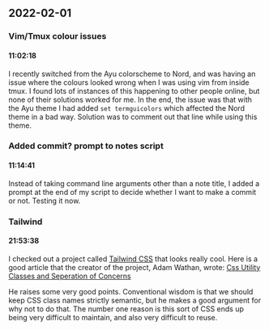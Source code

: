 ## 2022-02-01

### **Vim/Tmux colour issues**
#### 11:02:18

I recently switched from the Ayu colorscheme to Nord, and was having an issue where the colours looked wrong when I was using vim from inside tmux.  I found lots of instances of this happening to other people online, but none of their solutions worked for me.  In the end, the issue was that with the Ayu theme I had added `set termguicolors` which affected the Nord theme in a bad way.  Solution was to comment out that line while using this theme.

### **Added commit? prompt to notes script**
#### 11:14:41

Instead of taking command line arguments other than a note title, I added a prompt at the end of my script to decide whether I want to make a commit or not.  Testing it now.

### **Tailwind**
#### 21:53:38

I checked out a project called [Tailwind CSS](www.tailwindcss.com) that looks really cool.  Here is a good article that the creator of the project, Adam Wathan, wrote: [Css Utility Classes and Seperation of Concerns](https://adamwathan.me/css-utility-classes-and-separation-of-concerns/)

He raises some very good points.  Conventional wisdom is that we should keep CSS class names strictly semantic, but he makes a good argument for why not to do that.  The number one reason is this sort of CSS ends up being very difficult to maintain, and also very difficult to reuse.
